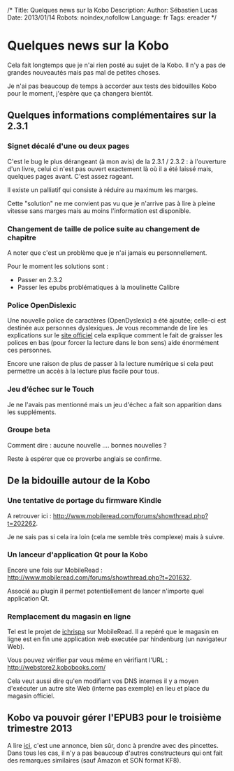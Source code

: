 /*
Title: Quelques news sur la Kobo
Description: 
Author: Sébastien Lucas
Date: 2013/01/14
Robots: noindex,nofollow
Language: fr
Tags: ereader
*/
# Quelques news sur la Kobo

Cela fait longtemps que je n'ai rien posté au sujet de la Kobo. Il n'y a pas de grandes nouveautés mais pas mal de petites choses.

Je n'ai pas beaucoup de temps à accorder aux tests des bidouilles Kobo pour le moment, j'espère que ça changera bientôt.

## Quelques informations complémentaires sur la 2.3.1

### Signet décalé d'une ou deux pages
C'est le bug le plus dérangeant (à mon avis) de la 2.3.1 / 2.3.2 : à l'ouverture d'un livre, celui ci n'est pas ouvert exactement là où il a été laissé mais, quelques pages avant. C'est assez rageant.

Il existe un palliatif qui consiste à réduire au maximum les marges.

Cette "solution" ne me convient pas vu que je n'arrive pas à lire à pleine vitesse sans marges mais au moins l'information est disponible.

### Changement de taille de police suite au changement de chapitre

A noter que c'est un problème que je n'ai jamais eu personnellement.

Pour le moment les solutions sont : 
*	Passer en 2.3.2 
*	Passer les epubs problématiques à la moulinette Calibre

### Police OpenDislexic

Une nouvelle police de caractères (OpenDyslexic) a été ajoutée; celle-ci est destinée aux personnes dyslexiques. Je vous recommande de lire les explications sur le [site officiel](http://dyslexicfonts.com/) cela explique comment le fait de graisser les polices en bas (pour forcer la lecture dans le bon sens) aide énormément ces personnes. 

Encore une raison de plus de passer à la lecture numérique si cela peut permettre un accès à la lecture plus facile pour tous.

### Jeu d’échec sur le Touch

Je ne l'avais pas mentionné mais un jeu d'échec a fait son apparition dans les suppléments.

### Groupe beta

Comment dire : aucune nouvelle .... bonnes nouvelles ?

Reste à espérer que ce proverbe anglais se confirme.

## De la bidouille autour de la Kobo

### Une tentative de portage du firmware Kindle
A retrouver ici : http://www.mobileread.com/forums/showthread.php?t=202262.

Je ne sais pas si cela ira loin (cela me semble très complexe) mais à suivre.

### Un lanceur d'application Qt pour la Kobo

Encore une fois sur MobileRead : http://www.mobileread.com/forums/showthread.php?t=201632.

Associé au plugin il permet potentiellement de lancer n'importe quel application Qt.

### Remplacement du magasin en ligne

Tel est le projet de [ichrispa](http://www.mobileread.com/forums/showthread.php?t=202598) sur MobileRead. Il a repéré que le magasin en ligne est en fin une application web executée par hindenburg (un navigateur Web).

Vous pouvez vérifier par vous même en vérifiant l'URL : http://webstore2.kobobooks.com/

Cela veut aussi dire qu'en modifiant vos DNS internes il y a moyen d'exécuter un autre site Web (interne pas exemple) en lieu et place du magasin officiel.

## Kobo va pouvoir gérer l'EPUB3 pour le troisième trimestre 2013

A lire [ici](http://www.actualitte.com/tablettes/kobo-assurera-le-plein-support-de-l-epub-3-a-l-automne-2013-38705.htm), c'est une annonce, bien sûr, donc à prendre avec des pincettes. Dans tous les cas, il n'y a pas beaucoup d'autres constructeurs qui ont fait des remarques similaires (sauf Amazon et SON format KF8).
